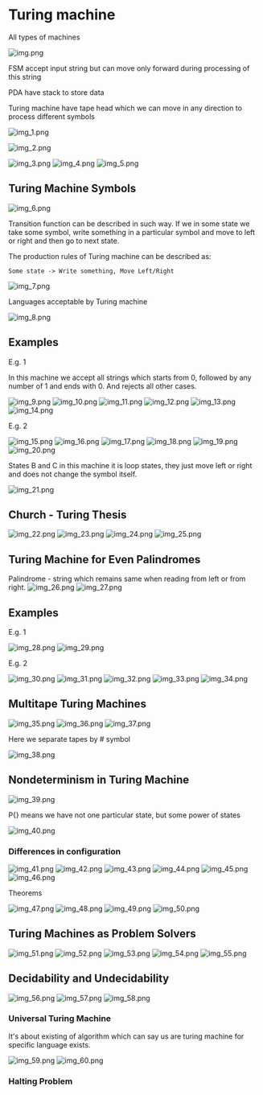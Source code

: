 # Turing machine

All types of machines

![img.png](img.png)

FSM accept input string but can move only forward during processing of this string

PDA have stack to store data

Turing machine have tape head which we can move in any direction to process
different symbols

![img_1.png](img_1.png)

![img_2.png](img_2.png)

![img_3.png](img_3.png)
![img_4.png](img_4.png)
![img_5.png](img_5.png)

## Turing Machine Symbols

![img_6.png](img_6.png)

Transition function can be described in such way. If we in some state we take some
symbol, write something in a particular symbol and move to left or right and then
go to next state.

The production rules of Turing machine can be described as:
    
    Some state -> Write something, Move Left/Right

![img_7.png](img_7.png)

Languages acceptable by Turing machine

![img_8.png](img_8.png)

## Examples

E.g. 1

In this machine we accept all strings which starts from 0, followed by any number
of 1 and ends with 0. And rejects all other cases.

![img_9.png](img_9.png)
![img_10.png](img_10.png)
![img_11.png](img_11.png)
![img_12.png](img_12.png)
![img_13.png](img_13.png)
![img_14.png](img_14.png)

E.g. 2

![img_15.png](img_15.png)
![img_16.png](img_16.png)
![img_17.png](img_17.png)
![img_18.png](img_18.png)
![img_19.png](img_19.png)
![img_20.png](img_20.png)

States B and C in this machine it is loop states, they just move left or right
and does not change the symbol itself.

![img_21.png](img_21.png)

## Church - Turing Thesis

![img_22.png](img_22.png)
![img_23.png](img_23.png)
![img_24.png](img_24.png)
![img_25.png](img_25.png)

## Turing Machine for Even Palindromes

Palindrome - string which remains same when reading from left or from right. 
![img_26.png](img_26.png)
![img_27.png](img_27.png)

## Examples 

E.g. 1

![img_28.png](img_28.png)
![img_29.png](img_29.png)

E.g. 2

![img_30.png](img_30.png)
![img_31.png](img_31.png)
![img_32.png](img_32.png)
![img_33.png](img_33.png)
![img_34.png](img_34.png)

## Multitape Turing Machines 

![img_35.png](img_35.png)
![img_36.png](img_36.png)
![img_37.png](img_37.png)

Here we separate tapes by # symbol

![img_38.png](img_38.png)

## Nondeterminism in Turing Machine

![img_39.png](img_39.png)

P{} means we have not one particular state, but some power of states

![img_40.png](img_40.png)

### Differences in configuration 

![img_41.png](img_41.png)
![img_42.png](img_42.png)
![img_43.png](img_43.png)
![img_44.png](img_44.png)
![img_45.png](img_45.png)
![img_46.png](img_46.png)

Theorems

![img_47.png](img_47.png)
![img_48.png](img_48.png)
![img_49.png](img_49.png)
![img_50.png](img_50.png)

## Turing Machines as Problem Solvers

![img_51.png](img_51.png)
![img_52.png](img_52.png)
![img_53.png](img_53.png)
![img_54.png](img_54.png)
![img_55.png](img_55.png)

## Decidability and Undecidability

![img_56.png](img_56.png)
![img_57.png](img_57.png)
![img_58.png](img_58.png)

### Universal Turing Machine

It's about existing of algorithm which can say us are turing machine for 
specific language exists.

![img_59.png](img_59.png)
![img_60.png](img_60.png)

### Halting Problem
